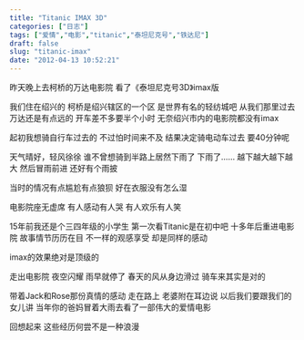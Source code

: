 ```yaml
---
title: "Titanic IMAX 3D"
categories: ["日志"]
tags: ["爱情","电影","titanic","泰坦尼克号","铁达尼"]
draft: false
slug: "titanic-imax"
date: "2012-04-13 10:52:21"
---
```


昨天晚上去柯桥的万达电影院
看了《泰坦尼克号3D》imax版

我们住在绍兴的
柯桥是绍兴辖区的一个区
是世界有名的轻纺城吧
从我们那里过去万达还是有点远的
开车差不多要半个小时
无奈绍兴市内的电影院都没有imax

起初我想骑自行车过去的
不过怕时间来不及
结果决定骑电动车过去
要40分钟呢

天气晴好，轻风徐徐
谁不曾想骑到半路上居然下雨了
下雨了……
越下越大越下越大
然后冒雨前进
还好有个雨披

当时的情况有点尴尬有点狼狈
好在衣服没有怎么湿

电影院座无虚席
有人感动有人哭
有人欢乐有人笑

15年前我还是个三四年级的小学生
第一次看Titanic是在初中吧
十多年后重进电影院
故事情节历历在目
不一样的观感享受
却是同样的感动

imax的效果绝对是顶级的

走出电影院
夜空闪耀
雨早就停了
春天的风从身边滑过
骑车来其实是对的

带着Jack和Rose那份真情的感动
走在路上
老婆附在耳边说
以后我们要跟我们的女儿讲
当年你的爸妈冒着大雨去看了一部伟大的爱情电影

回想起来
这些经历何尝不是一种浪漫
